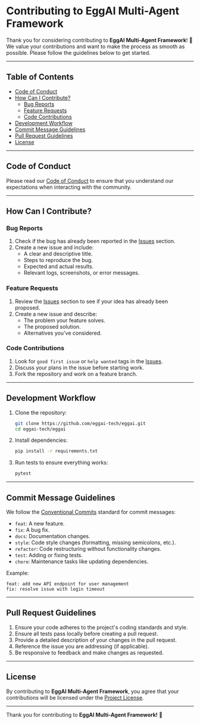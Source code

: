 # Contributing to EggAI Multi-Agent Framework

Thank you for considering contributing to **EggAI Multi-Agent Framework**! 🎉 We value your contributions and want to make the process as smooth as possible. Please follow the guidelines below to get started.

---

## Table of Contents
- [Code of Conduct](#code-of-conduct)
- [How Can I Contribute?](#how-can-i-contribute)
  - [Bug Reports](#bug-reports)
  - [Feature Requests](#feature-requests)
  - [Code Contributions](#code-contributions)
- [Development Workflow](#development-workflow)
- [Commit Message Guidelines](#commit-message-guidelines)
- [Pull Request Guidelines](#pull-request-guidelines)
- [License](#license)

---

## Code of Conduct

Please read our [Code of Conduct](CODE_OF_CONDUCT.md) to ensure that you understand our expectations when interacting with the community.

---

## How Can I Contribute?

### Bug Reports
1. Check if the bug has already been reported in the [Issues](https://github.com/eggai-tech/eggai/issues) section.
2. Create a new issue and include:
   - A clear and descriptive title.
   - Steps to reproduce the bug.
   - Expected and actual results.
   - Relevant logs, screenshots, or error messages.

### Feature Requests
1. Review the [Issues](https://github.com/eggai-tech/eggai/issues) section to see if your idea has already been proposed.
2. Create a new issue and describe:
   - The problem your feature solves.
   - The proposed solution.
   - Alternatives you've considered.

### Code Contributions
1. Look for `good first issue` or `help wanted` tags in the [Issues](https://github.com/eggai-tech/eggai/issues).
2. Discuss your plans in the issue before starting work.
3. Fork the repository and work on a feature branch.

---

## Development Workflow

1. Clone the repository:
   ```bash
   git clone https://github.com/eggai-tech/eggai.git
   cd eggai-tech/eggai
   ```
2. Install dependencies:
   ```bash
   pip install -r requirements.txt
   ```
3. Run tests to ensure everything works:
   ```bash
   pytest
   ```

---

## Commit Message Guidelines

We follow the [Conventional Commits](https://www.conventionalcommits.org/) standard for commit messages:
- `feat`: A new feature.
- `fix`: A bug fix.
- `docs`: Documentation changes.
- `style`: Code style changes (formatting, missing semicolons, etc.).
- `refactor`: Code restructuring without functionality changes.
- `test`: Adding or fixing tests.
- `chore`: Maintenance tasks like updating dependencies.

Example:
```plaintext
feat: add new API endpoint for user management
fix: resolve issue with login timeout
```

---

## Pull Request Guidelines

1. Ensure your code adheres to the project's coding standards and style.
2. Ensure all tests pass locally before creating a pull request.
3. Provide a detailed description of your changes in the pull request.
4. Reference the issue you are addressing (if applicable).
5. Be responsive to feedback and make changes as requested.

---

## License

By contributing to **EggAI Multi-Agent Framework**, you agree that your contributions will be licensed under the [Project License](LICENSE.md).

---

Thank you for contributing to **EggAI Multi-Agent Framework!** 💖